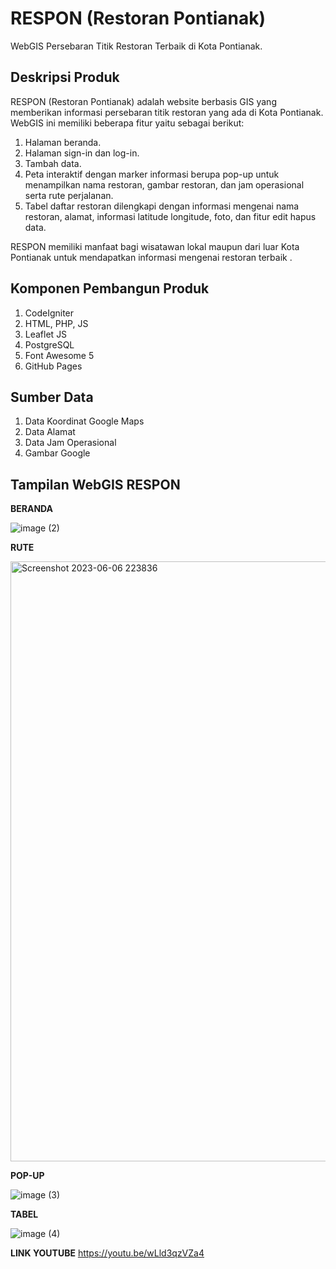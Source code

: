 # RESPON (Restoran Pontianak)
WebGIS Persebaran Titik Restoran Terbaik di Kota Pontianak.

## Deskripsi Produk
RESPON (Restoran Pontianak) adalah website berbasis GIS yang memberikan informasi persebaran titik restoran yang ada di Kota Pontianak. WebGIS ini memiliki beberapa fitur yaitu sebagai berikut:
1. Halaman beranda.
2. Halaman sign-in dan log-in.
3. Tambah data.
4. Peta interaktif dengan marker informasi berupa pop-up untuk menampilkan nama restoran, gambar restoran, dan jam operasional serta rute perjalanan.
5. Tabel daftar restoran dilengkapi dengan informasi mengenai nama restoran, alamat, informasi latitude longitude, foto, dan fitur edit hapus data.

RESPON memiliki manfaat bagi wisatawan lokal maupun dari luar Kota Pontianak untuk mendapatkan informasi mengenai restoran terbaik .

## Komponen Pembangun Produk
1. CodeIgniter
2. HTML, PHP, JS
3. Leaflet JS
4. PostgreSQL
5. Font Awesome 5
6. GitHub Pages

## Sumber Data
1. Data Koordinat Google Maps
2. Data Alamat
3. Data Jam Operasional
4. Gambar Google

## Tampilan WebGIS RESPON
**BERANDA**

![image (2)](https://github.com/anisatadzvi/respon/assets/88225607/9978a1ef-6164-4799-a27c-ea3104be6bbe)

**RUTE**

<img width="960" alt="Screenshot 2023-06-06 223836" src="https://github.com/anisatadzvi/respon/assets/88225607/ed1b8106-a9ff-40d2-b1b0-0b8898c2fd01">

**POP-UP**

![image (3)](https://github.com/anisatadzvi/respon/assets/88225607/5b2fd029-726f-424e-a1aa-8eeb0ce4969f)

**TABEL**

![image (4)](https://github.com/anisatadzvi/respon/assets/88225607/0a94f7a2-2912-4194-ba16-cdb874e2054c)

**LINK YOUTUBE**
https://youtu.be/wLld3qzVZa4

